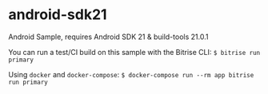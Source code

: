 # android-sdk21

Android Sample, requires Android SDK 21 & build-tools 21.0.1

You can run a test/CI build on this sample with
the Bitrise CLI: `$ bitrise run primary`

Using `docker` and `docker-compose`: `$ docker-compose run --rm app bitrise run primary`
